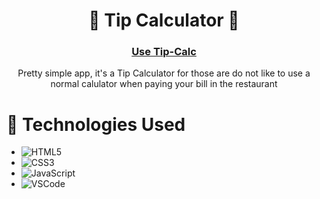 <div id="description" align="center">

# 💸 Tip Calculator 💸

###  [Use Tip-Calc](https://tipcalculate1.netlify.app/)

Pretty simple app, it's a Tip Calculator for those are do not like to use a normal calulator when paying your bill in the restaurant
</div>


# :rocket: Technologies Used
- ![HTML5](https://img.shields.io/badge/-HTML5-05122A?style=flat&logo=html5)
- ![CSS3](https://img.shields.io/badge/-CSS-05122A?style=flat&logo=css3)
- ![JavaScript](https://img.shields.io/badge/-JavaScript-05122A?style=flat&logo=javascript)
- ![VSCode](https://img.shields.io/badge/-VS_Code-05122A?style=flat&logo=visualstudio)
